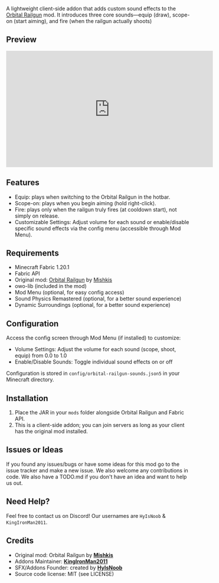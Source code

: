 A lightweight client-side addon that adds custom sound effects to the [Orbital Railgun](https://modrinth.com/mod/orbital-railgun) mod. It introduces three core sounds—equip (draw), scope-on (start aiming), and fire (when the railgun actually shoots)

## Preview

<iframe width="560" height="315" src="https://www.youtube-nocookie.com/embed/PIQCVdAr7fI" title="YouTube video player" frameborder="0" allow="accelerometer; autoplay; clipboard-write; encrypted-media; gyroscope; picture-in-picture; web-share" allowfullscreen></iframe>

## Features

- Equip: plays when switching to the Orbital Railgun in the hotbar.
- Scope-on: plays when you begin aiming (hold right-click).
- Fire: plays only when the railgun truly fires (at cooldown start), not simply on release.
- Customizable Settings: Adjust volume for each sound or enable/disable specific sound effects via the config menu (accessible through Mod Menu).

## Requirements

- Minecraft Fabric 1.20.1
- Fabric API
- Original mod: [Orbital Railgun](https://modrinth.com/mod/orbital-railgun) by [Mishkis](https://modrinth.com/user/Mishkis)
- owo-lib (included in the mod)
- Mod Menu (optional, for easy config access)
- Sound Physics Remastered (optional, for a better sound experience)
- Dynamic Surroundings (optional, for a better sound experience)

## Configuration

Access the config screen through Mod Menu (if installed) to customize:
- Volume Settings: Adjust the volume for each sound (scope, shoot, equip) from 0.0 to 1.0
- Enable/Disable Sounds: Toggle individual sound effects on or off

Configuration is stored in `config/orbital-railgun-sounds.json5` in your Minecraft directory.

## Installation

1. Place the JAR in your `mods` folder alongside Orbital Railgun and Fabric API.
2. This is a client-side addon; you can join servers as long as your client has the original mod installed.

## Issues or Ideas

If you found any issues/bugs or have some ideas for this mod go to the issue tracker and make a new issue. We also welcome any contributions in code. We also have a TODO.md if you don't have an idea and want to help us out.

## Need Help?

Feel free to contact us on Discord! Our usernames are `HyIsNoob` & `KingIronMan2011`.

## Credits

- Original mod: Orbital Railgun by **[Mishkis](https://modrinth.com/user/Mishkis)**
- Addons Maintainer: **[KingIronMan2011](https://modrinth.com/user/KingIronMan2011)**
- SFX/Addons Founder: created by **[HyIsNoob](https://modrinth.com/user/HyIsNoob)**
- Source code license: MIT (see LICENSE)
